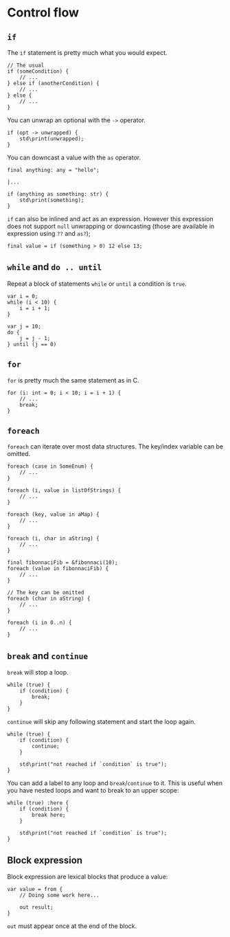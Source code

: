 # Control flow

## `if`
The `if` statement is pretty much what you would expect.
```buzz
// The usual
if (someCondition) {
    // ...
} else if (anotherCondition) {
    // ...
} else {
    // ...
}
```

You can unwrap an optional with the `->` operator.
```buzz
if (opt -> unwrapped) {
    std\print(unwrapped);
}
```

You can downcast a value with the `as` operator.
```buzz
final anything: any = "hello";

|...

if (anything as something: str) {
    std\print(something);
}
```

`if` can also be inlined and act as an expression. However this expression does not support `null` unwrapping or downcasting (those are available in expression using `??` and `as?`);
```buzz
final value = if (something > 0) 12 else 13;
```

## `while` and `do .. until`
Repeat a block of statements `while` or `until` a condition is `true`.
```buzz
var i = 0;
while (i < 10) {
    i = i + 1;
}

var j = 10;
do {
    j = j - 1;
} until (j == 0)
```

## `for`
`for` is pretty much the same statement as in C.
```buzz
for (i: int = 0; i < 10; i = i + 1) {
    // ...
    break;
}
```

## `foreach`

`foreach` can iterate over most data structures. The key/index variable can be omitted.
```buzz
foreach (case in SomeEnum) {
    // ...
}

foreach (i, value in listOfStrings) {
    // ...
}

foreach (key, value in aMap) {
    // ...
}

foreach (i, char in aString) {
    // ...
}

final fibonnaciFib = &fibonnaci(10);
foreach (value in fibonnaciFib) {
    // ...
}

// The key can be omitted
foreach (char in aString) {
    // ...
}

foreach (i in 0..n) {
    // ...
}
```

## `break` and `continue`
`break` will stop a loop.
```buzz
while (true) {
    if (condition) {
        break;
    }
}
```

`continue` will skip any following statement and start the loop again.
```buzz
while (true) {
    if (condition) {
        continue;
    }

    std\print("not reached if `condition` is true");
}
```

You can add a label to any loop and `break`/`continue` to it. This is useful when you have nested loops and want to break to an upper scope:
```buzz
while (true) :here {
    if (condition) {
        break here;
    }

    std\print("not reached if `condition` is true");
}
```

## Block expression

Block expression are lexical blocks that produce a value:
```buzz
var value = from {
    // Doing some work here...

    out result;
}
```
`out` must appear once at the end of the block.
